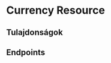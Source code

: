 # Currency Resource

## Tulajdonságok

<ResourceProperties :resource="'currency'" :lang="'hu'"/>

## Endpoints

[//]: <> (GET ENDPOINT)
<ResourceEndpoint :resource="'currency'" :endpoint="'get'" :lang="'hu'">

<template v-slot:responseJSON>

<<< @/docs/fixtures/api/currency/response/json/get_id.json

</template>

<template v-slot:responseXML>

<<< @/docs/fixtures/api/currency/response/xml/get_id.xml

</template>

</ResourceEndpoint>

[//]: <> (GETCOLLECTION ENDPOINT)
<ResourceEndpoint :resource="'currency'" :endpoint="'getCollection'" :lang="'hu'">

<template v-slot:responseJSON>

<<< @/docs/fixtures/api/currency/response/json/get_page.json

</template>

<template v-slot:responseXML>

<<< @/docs/fixtures/api/currency/response/xml/get_page.xml

</template>

</ResourceEndpoint>

